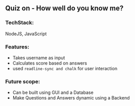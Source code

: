 ## Quiz on - How well do you know me?

### TechStack:
NodeJS, JavaScript

### Features:
- Takes username as input
- Calculates score based on answers
- used ``` readline-sync and chalk ``` for user interaction

### Future scope:
- Can be built using GUI and a Database
- Make Questions and Answers dynamic using a Backend
